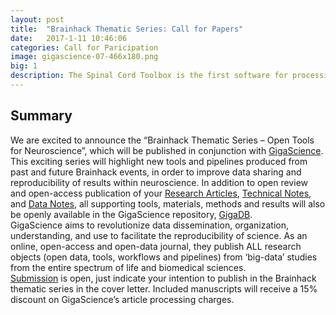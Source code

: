 ```yaml
---
layout: post
title:  "Brainhack Thematic Series: Call for Papers"
date:   2017-1-11 10:46:06
categories: Call for Paricipation
image: gigascience-07-466x180.png
big: 1
description: The Spinal Cord Toolbox is the first software for processing multiparametric MRI of the spinal cord. The primary step is the automatic segmentation of the spinal cord, and is currently performed by PropSeg.
---
```

## Summary
We are excited to announce the “Brainhack Thematic Series – Open Tools for Neuroscience”, which will be published in conjunction with [GigaScience](http://www.gigasciencejournal.com/). This exciting series will highlight new tools and pipelines produced from past and future Brainhack events, in order to improve data sharing and reproducibility of results within neuroscience. In addition to open review and open-access publication of your [Research Articles](http://www.gigasciencejournal.com/authors/instructions/research), [Technical Notes](http://www.gigasciencejournal.com/authors/instructions/technicalnote), and [Data Notes](http://www.gigasciencejournal.com/authors/instructions/datanote), all supporting tools, materials, methods and results will also be openly available in the GigaScience repository, [GigaDB](http://gigadb.org/).  
GigaScience aims to revolutionize data dissemination, organization, understanding, and use to facilitate the reproducibility of science. As an online, open-access and open-data journal, they publish ALL research objects (open data, tools, workflows and pipelines) from ‘big-data’ studies from the entire spectrum of life and biomedical sciences.  
[Submission](https://www.editorialmanager.com/giga/default.aspx) is open, just indicate your intention to publish in the Brainhack thematic series in the cover letter. Included manuscripts will receive a 15% discount on GigaScience’s article processing charges.
